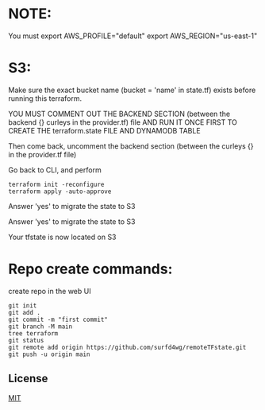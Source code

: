 # NOTE:
 You must export AWS_PROFILE="default"
          export AWS_REGION="us-east-1"
# S3:
 Make sure the exact bucket name (bucket = 'name' in state.tf) exists before running this terraform.
 
 YOU MUST COMMENT OUT THE BACKEND SECTION (between the backend {} curleys in the provider.tf) file AND RUN IT ONCE FIRST TO CREATE THE terraform.state FILE AND DYNAMODB TABLE
 
 Then come back, uncomment the backend section (between the curleys {} in the provider.tf file)
 
 Go back to CLI, and perform 
 ```
 terraform init -reconfigure
 terraform apply -auto-approve
 ``` 
 Answer 'yes' to migrate the state to S3
 
 Answer 'yes' to migrate the state to S3
 
 Your tfstate is now located on S3

# Repo create commands:
create repo in the web UI
```
git init
git add .
git commit -m "first commit"
git branch -M main
tree terraform
git status
git remote add origin https://github.com/surfd4wg/remoteTFstate.git
git push -u origin main
```
## License
[MIT](https://choosealicense.com/licenses/mit/)
